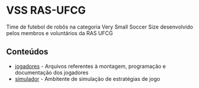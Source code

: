 # VSS RAS-UFCG

Time de futebol de robôs na categoria Very Small Soccer Size desenvolvido pelos membros e voluntários da RAS UFCG

## Conteúdos

* [jogadores](https://github.com/ras-ufcg/VSSS/tree/master/jogadores) - Arquivos referentes à montagem, programação e documentação dos jogadores
* [simulador](https://github.com/ras-ufcg/VSSS/tree/master/simulador) - Ambitente de simulação de estratégias de jogo
